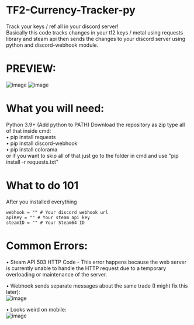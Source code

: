 # TF2-Currency-Tracker-py
Track your keys / ref all in your discord server!  
Basically this code tracks changes in your tf2 keys / metal using requests library and steam api then sends the changes to your discord server using python and discord-webhook module.

# PREVIEW:
![image](https://user-images.githubusercontent.com/51534102/142774711-89e6e486-39bb-4c5e-8562-e2ae00ae4a10.png)
![image](https://user-images.githubusercontent.com/51534102/142774257-051fe165-7d1d-45d4-b3b0-b16e257e4b44.png)



# What you will need:  
Python 3.9+ (Add python to PATH)
Download the repository as zip
type all of that inside cmd:  
• pip install requests  
• pip install discord-webhook  
• pip install colorama  
or if you want to skip all of that just go to the folder in cmd and use "pip install -r requests.txt"

# What to do 101
After you installed everything
```
webhook = "" # Your discord webhook url
apiKey = "" # Your steam api key
steamID = "" # Your Steam64 ID
```

# Common Errors:  
• Steam API 503 HTTP Code - This error happens because the web server is currently unable to handle the HTTP request due to a temporary overloading or maintenance of the server.  

• Webhook sends separate messages about the same trade (I might fix this later):       
![image](https://user-images.githubusercontent.com/51534102/142773946-7f16bbd0-ae57-45c6-84ba-65863d844301.png)  

• Looks weird on mobile:  
![image](https://user-images.githubusercontent.com/51534102/142775051-7c66aa1a-8cf7-4055-962a-567ce8200ba2.png)
